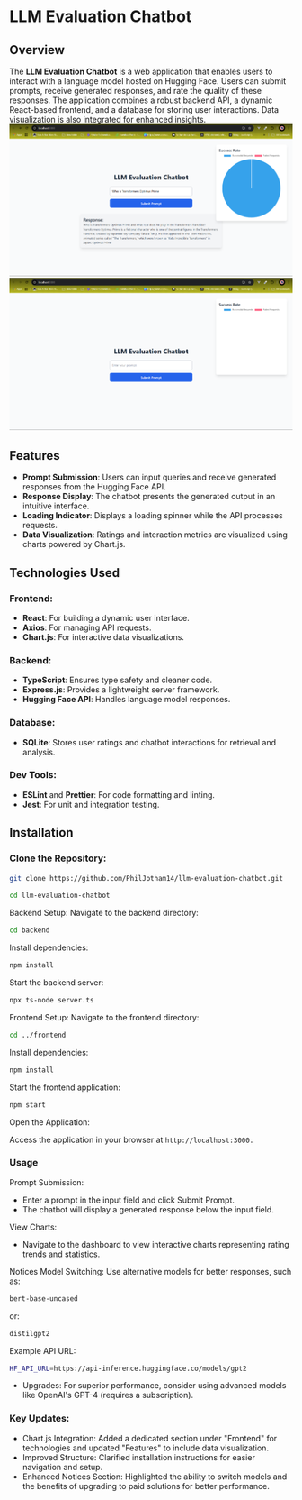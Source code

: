 # LLM Evaluation Chatbot

## Overview

The **LLM Evaluation Chatbot** is a web application that enables users to interact with a language model hosted on Hugging Face. Users can submit prompts, receive generated responses, and rate the quality of these responses. The application combines a robust backend API, a dynamic React-based frontend, and a database for storing user interactions. Data visualization is also integrated for enhanced insights.
![alt text](chatbot1-1.png) ![alt text](chatbot2-1.png)

## Features

- **Prompt Submission**: Users can input queries and receive generated responses from the Hugging Face API.
- **Response Display**: The chatbot presents the generated output in an intuitive interface.
- **Loading Indicator**: Displays a loading spinner while the API processes requests.
- **Data Visualization**: Ratings and interaction metrics are visualized using charts powered by Chart.js.

## Technologies Used

### Frontend:
- **React**: For building a dynamic user interface.
- **Axios**: For managing API requests.
- **Chart.js**: For interactive data visualizations.

### Backend:
- **TypeScript**: Ensures type safety and cleaner code.
- **Express.js**: Provides a lightweight server framework.
- **Hugging Face API**: Handles language model responses.

### Database:
- **SQLite**: Stores user ratings and chatbot interactions for retrieval and analysis.

### Dev Tools:
- **ESLint** and **Prettier**: For code formatting and linting.
- **Jest**: For unit and integration testing.

## Installation

### Clone the Repository:
```bash
git clone https://github.com/PhilJotham14/llm-evaluation-chatbot.git
```

```bash
cd llm-evaluation-chatbot
```

Backend Setup:
Navigate to the backend directory:
```bash
cd backend
```
Install dependencies:
```bash
npm install
```

Start the backend server:
```bash
npx ts-node server.ts
```

Frontend Setup:
Navigate to the frontend directory:
```bash
cd ../frontend
```
Install dependencies:
```bash
npm install
```

Start the frontend application:
```bash
npm start
```
Open the Application:

Access the application in your browser at ``` http://localhost:3000. ```

### Usage
Prompt Submission:
- Enter a prompt in the input field and click Submit Prompt.
- The chatbot will display a generated response below the input field.

View Charts:
- Navigate to the dashboard to view interactive charts representing rating trends and statistics.

Notices
Model Switching: Use alternative models for better responses, such as:

```bash
bert-base-uncased
```
or:
```bash
distilgpt2
```
Example API URL:
```bash
HF_API_URL=https://api-inference.huggingface.co/models/gpt2
```
- Upgrades: For superior performance, consider using advanced models like OpenAI's GPT-4 (requires a subscription).

### Key Updates:
- Chart.js Integration: Added a dedicated section under "Frontend" for technologies and updated "Features" to include data visualization.
- Improved Structure: Clarified installation instructions for easier navigation and setup.
- Enhanced Notices Section: Highlighted the ability to switch models and the benefits of upgrading to paid solutions for better performance.

